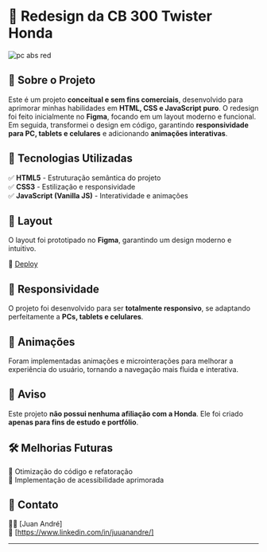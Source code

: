 
# 🚀 Redesign da CB 300 Twister Honda  

![pc abs red](https://github.com/user-attachments/assets/87af30af-465f-4f17-9108-3b0cbfab9e14)

## 📌 Sobre o Projeto  
Este é um projeto **conceitual e sem fins comerciais**, desenvolvido para aprimorar minhas habilidades em **HTML, CSS e JavaScript puro**. O redesign foi feito inicialmente no **Figma**, focando em um layout moderno e funcional. Em seguida, transformei o design em código, garantindo **responsividade para PC, tablets e celulares** e adicionando **animações interativas**.  

## 🎯 Tecnologias Utilizadas  
✅ **HTML5** - Estruturação semântica do projeto  
✅ **CSS3** - Estilização e responsividade  
✅ **JavaScript (Vanilla JS)** - Interatividade e animações  

## 📸 Layout  
O layout foi prototipado no **Figma**, garantindo um design moderno e intuitivo.  

🔗 [Deploy](seu_link_aqui)  

## 📱 Responsividade  
O projeto foi desenvolvido para ser **totalmente responsivo**, se adaptando perfeitamente a **PCs, tablets e celulares**.  

## 🎨 Animações  
Foram implementadas animações e microinterações para melhorar a experiência do usuário, tornando a navegação mais fluida e interativa.  

## 🚨 Aviso  
Este projeto **não possui nenhuma afiliação com a Honda**. Ele foi criado **apenas para fins de estudo e portfólio**.  


## 🛠 Melhorias Futuras  
🔹 Otimização do código e refatoração  
🔹 Implementação de acessibilidade aprimorada  

## 📩 Contato  
👨‍💻 [Juan André]  
📧 [https://www.linkedin.com/in/juuanandre/]  

---
